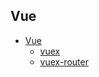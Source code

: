 ## Vue

* [Vue](https://cn.vuejs.org/)
    - [vuex](https://vuex.vuejs.org/zh-cn/)
    - [vuex-router](https://router.vuejs.org/zh-cn/essentials/getting-started.html)